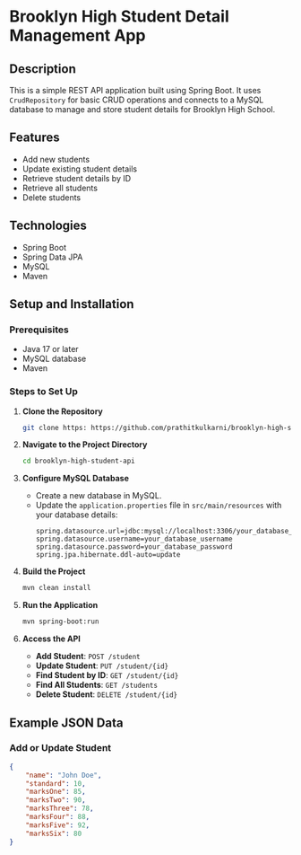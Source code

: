 # Brooklyn High Student Detail Management App

## Description
This is a simple REST API application built using Spring Boot. It uses `CrudRepository` for basic CRUD operations and connects to a MySQL database to manage and store student details for Brooklyn High School.

## Features
- Add new students
- Update existing student details
- Retrieve student details by ID
- Retrieve all students
- Delete students

## Technologies
- Spring Boot
- Spring Data JPA
- MySQL
- Maven

## Setup and Installation

### Prerequisites
- Java 17 or later
- MySQL database
- Maven

### Steps to Set Up

1. **Clone the Repository**
    ```bash
    git clone https: https://github.com/prathitkulkarni/brooklyn-high-student-details-management.git
    ```

2. **Navigate to the Project Directory**
    ```bash
    cd brooklyn-high-student-api
    ```

3. **Configure MySQL Database**
    - Create a new database in MySQL.
    - Update the `application.properties` file in `src/main/resources` with your database details:
      ```properties
      spring.datasource.url=jdbc:mysql://localhost:3306/your_database_name
      spring.datasource.username=your_database_username
      spring.datasource.password=your_database_password
      spring.jpa.hibernate.ddl-auto=update
      ```

4. **Build the Project**
    ```bash
    mvn clean install
    ```

5. **Run the Application**
    ```bash
    mvn spring-boot:run
    ```

6. **Access the API**
    - **Add Student**: `POST /student`
    - **Update Student**: `PUT /student/{id}`
    - **Find Student by ID**: `GET /student/{id}`
    - **Find All Students**: `GET /students`
    - **Delete Student**: `DELETE /student/{id}`

## Example JSON Data

### Add or Update Student
```json
{
    "name": "John Doe",
    "standard": 10,
    "marksOne": 85,
    "marksTwo": 90,
    "marksThree": 78,
    "marksFour": 88,
    "marksFive": 92,
    "marksSix": 80
}
